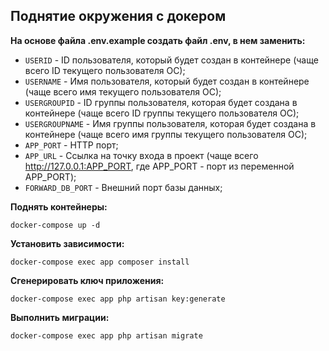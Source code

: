 ## Поднятие окружения с докером
**На основе файла .env.example создать файл .env, в нем заменить:**
* `USERID` - ID пользователя, который будет создан в контейнере (чаще всего ID текущего пользователя ОС);
* `USERNAME` - Имя пользователя, который будет создан в контейнере (чаще всего имя текущего пользователя ОС);
* `USERGROUPID` - ID группы пользователя, которая будет создана в контейнере (чаще всего ID группы текущего пользователя ОС);
* `USERGROUPNAME` - Имя группы пользователя, которая будет создана в контейнере (чаще всего имя группы текущего пользователя ОС);
* `APP_PORT` - HTTP порт;
* `APP_URL` - Ссылка на точку входа в проект (чаще всего http://127.0.0.1:APP_PORT, где APP_PORT - порт из переменной APP_PORT);
* `FORWARD_DB_PORT` - Внешний порт базы данных;

**Поднять контейнеры:**
```
docker-compose up -d
```

**Установить зависимости:**
```
docker-compose exec app composer install
```

**Сгенерировать ключ приложения:**
```
docker-compose exec app php artisan key:generate
```

**Выполнить миграции:**
```
docker-compose exec app php artisan migrate
```
